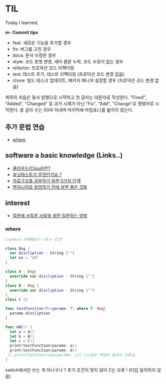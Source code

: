 # TIL

Today I learned.

**m- Commit tips**

- feat: 새로운 기능을 추가할 경우
- fix: 버그를 고친 경우
- docs: 문서 수정한 경우
- style: 코드 포맷 변경, 세미 콜론 누락, 코드 수정이 없는 경우
- refactor: 프로덕션 코드 리팩터링
- test: 테스트 추가, 테스트 리팩터링 (프로덕션 코드 변경 없음)
- chore: 빌드 테스크 업데이트, 패키지 매니저 설정할 경우 (프로덕션 코드 변경 없음)

제목의 처음은 동사 원형으로 시작하고 첫 글자는 대문자로 작성한다. "Fixed", "Added", "Changed" 등 과거 시제가 아닌 "Fix", "Add", "Change"로 명령어로 시작한다. 총 글자 수는 50자 이내며 마지막에 마침표(.)를 붙이지 않는다.



## 추가 문법 연습 

- [where](#where)


## software a basic knowledge (Links..)



- [클라우드(Cloud)란?](https://imasoftwareengineer.tistory.com/m/102)
- [유닛테스트가 무엇인가요 ?](https://imasoftwareengineer.tistory.com/88?category=768151)
- [자료구조를 공부하기 위한 5가지 단계](https://imasoftwareengineer.tistory.com/93)
- [엔지니어로 취업하기 전에 알면 좋은 것들](https://imasoftwareengineer.tistory.com/87?category=768151)



## interest

- [질문에 서투른 사람을 위한 질문하는 방법
](https://xo.dev/how-to-question/)





### where

```swift
//where 이해해보기 (추가 조건)

class Dog {
  var discliption : String {""}
  let ee = "dd"
}

class A : Dog{
  override var discliption : String {""}
}
class B : Dog {
  override var discliption : String {""}
}
class C {}

func testFunction<T>(parame: T) where T: Dog{
  parame.discliption
}

func ABC() {
  let a = A()
  let b = B()
  let c = C()
  print(testFunction(parame: a))
  print(testFunction(parame: b))
 // print(testFunction(parame: c)) //c랑은 타입이 달라서 오류남.
}
```
switch에서만 쓰는 게 아니구나 ? 
추가 조건이 맞지 않아 C는 오류 ! (타입 일치하지 않음)

